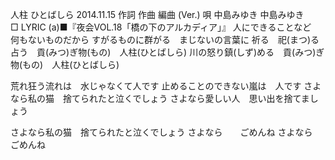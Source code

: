 
人柱
ひとばしら
2014.11.15
作詞  作曲  編曲 (Ver.)   唄
中島みゆき   中島みゆき       
□ LYRIC (a)■『夜会VOL.18「橋の下のアルカディア」』
人にできることなど　何もないものだから
すがるものに群がる　まじないの言葉に
祈る　祀(まつ)る　占う　貢(みつ)ぎ物(もの)　人柱(ひとばしら)
川の怒り鎮(しず)める　貢(みつ)ぎ物(もの)　人柱(ひとばしら)

荒れ狂う流れは　水じゃなくて人です
止めることのできない嵐は　人です
さよなら私の猫　捨てられたと泣くでしょう
さよなら愛しい人　思い出を捨てましょう

さよなら私の猫　捨てられたと泣くでしょう
さよなら　　ごめんね
さよなら　　ごめんね